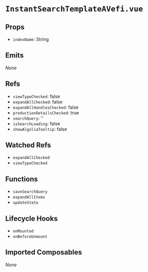 # `InstantSearchTemplateAVefi.vue`

## Props

- `indexName`: String

## Emits

_None_

## Refs

- `viewTypeChecked`: false
- `expandAllChecked`: false
- `expandAllHandlesChecked`: false
- `productionDetailsChecked`: true
- `searchQuery`: ''
- `isSearchLoading`: false
- `showAlgoliaTooltip`: false

## Watched Refs

- `expandAllChecked`
- `viewTypeChecked`

## Functions

- `saveSearchQuery`
- `expandAllItems`
- `updateState`

## Lifecycle Hooks

- `onMounted`
- `onBeforeUnmount`

## Imported Composables

_None_
